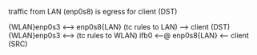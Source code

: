 traffic from LAN (enp0s8) is egress for client (DST) 

{WLAN}enp0s3 <--> enp0s8{LAN} (tc rules to LAN) --> client (DST)
{WLAN}enp0s3 <--> (tc rules to WLAN) ifb0 <--@ enp0s8{LAN} <-- client (SRC)
